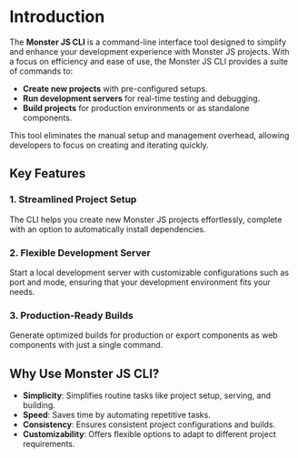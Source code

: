 # Introduction

The **Monster JS CLI** is a command-line interface tool designed to simplify and enhance your development experience with Monster JS projects. With a focus on efficiency and ease of use, the Monster JS CLI provides a suite of commands to:

* **Create new projects** with pre-configured setups.
* **Run development servers** for real-time testing and debugging.
* **Build projects** for production environments or as standalone components.

This tool eliminates the manual setup and management overhead, allowing developers to focus on creating and iterating quickly.

## Key Features

### 1. Streamlined Project Setup

The CLI helps you create new Monster JS projects effortlessly, complete with an option to automatically install dependencies.

### 2. Flexible Development Server

Start a local development server with customizable configurations such as port and mode, ensuring that your development environment fits your needs.

### 3. Production-Ready Builds

Generate optimized builds for production or export components as web components with just a single command.

## Why Use Monster JS CLI?

* **Simplicity**: Simplifies routine tasks like project setup, serving, and building.
* **Speed**: Saves time by automating repetitive tasks.
* **Consistency**: Ensures consistent project configurations and builds.
* **Customizability**: Offers flexible options to adapt to different project requirements.

